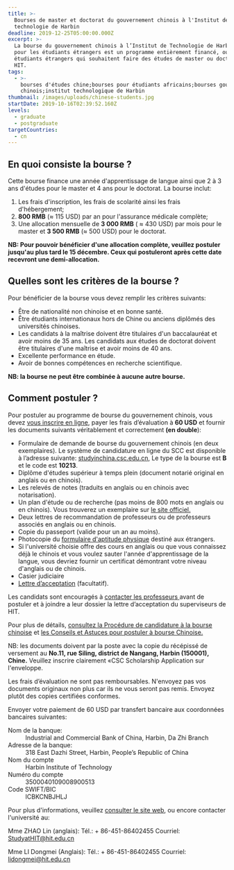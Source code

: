 ```yaml
---
title: >-
  Bourses de master et doctorat du gouvernement chinois à l'Institut de
  technologie de Harbin
deadline: 2019-12-25T05:00:00.000Z
excerpt: >-
  La bourse du gouvernement chinois à l’Institut de Technologie de Harbin (HIT)
  pour les étudiants étrangers est un programme entièrement financé, ouvert aux
  étudiants étrangers qui souhaitent faire des études de master ou doctorat au
  HIT.
tags:
  - >-
    bourses d'études chine;bourses pour étudiants africains;bourses gouvernement
    chinois;institut technologique de Harbin
thumbnail: /images/uploads/chinese-students.jpg
startDate: 2019-10-16T02:39:52.160Z
levels:
  - graduate
  - postgraduate
targetCountries:
  - cn
---
```

## En quoi consiste la bourse ?

Cette bourse finance une année d'apprentissage de langue ainsi que 2 à 3 ans d'études pour le master et 4 ans pour le doctorat. La bourse inclut:

1. Les frais d'inscription, les frais de scolarité ainsi les frais d'hébergement;
2. **800 RMB** (≈ 115 USD) par an pour l'assurance médicale complète;
3. Une allocation mensuelle de **3 000 RMB** ( ≈ 430 USD) par mois pour le master et **3 500 RMB** (≈ 500 USD) pour le doctorat.

**NB: Pour pouvoir bénéficier d'une allocation complète, veuillez postuler jusqu'au plus tard le 15 décembre. Ceux qui postuleront après cette date recevront une demi-allocation.**

## Quelles sont les critères de la bourse ?

Pour bénéficier de la bourse vous devez remplir les critères suivants:

* Être de nationalité non chinoise et en bonne santé.
* Être étudiants internationaux hors de Chine ou anciens diplômés des universités chinoises.
* Les candidats à la maîtrise doivent être titulaires d'un baccalauréat et avoir moins de 35 ans. Les candidats aux études de doctorat doivent être titulaires d'une maîtrise et avoir moins de 40 ans.
* Excellente performance en étude.
* Avoir de bonnes compétences en recherche scientifique.

**NB: la bourse ne peut être combinée à aucune autre bourse.**

## Comment postuler ?

Pour postuler au programme de bourse du gouvernement chinois, vous devez <a href="https://studyinchina.csc.edu.cn/#/login" target="_blank" rel="nofollow noreferrer">vous inscrire en ligne</a>, payer les frais d’évaluation à **60 USD** et fournir les documents suivants véritablement et correctement **(en double**):

* Formulaire de demande de bourse du gouvernement chinois (en deux exemplaires). Le système de candidature en ligne du SCC est disponible à l’adresse suivante: <a href="https://studyinchina.csc.edu.cn/#/login" target="_blank" rel="nofollow noreferrer">studyinchina.csc.edu.cn</a>, Le type de la bourse est **B** et le code est  **10213**. 
* Diplôme d'études supérieur à temps plein (document notarié original en anglais ou en chinois).
* Les relevés de notes (traduits en anglais ou en chinois avec notarisation).
* Un plan d'étude ou de recherche (pas moins de 800 mots en anglais ou en chinois). Vous trouverez un exemplaire sur <a href="http://studyathit.hit.edu.cn/en/academic/program/view?id=17" target="_blank" rel="nofollow noreferrer">le site officiel.</a>
* Deux lettres de recommandation de professeurs ou de professeurs associés en anglais ou en chinois.
* Copie du passeport (valide pour un an au moins).
* Photocopie du <a href="http://studyathit.hit.edu.cn/upload/attachment/Physical%20Exam%20From.pdf" target="_blank" rel="nofollow noreferrer">formulaire d'aptitude physique</a> destiné aux étrangers.
* Si l'université choisie offre des cours en anglais ou que vous connaissez déjà le chinois et vous voulez sauter l'année d'apprentissage de la langue, vous devriez fournir un certificat démontrant votre niveau d'anglais ou de chinois.
* Casier judiciaire
* <a href="http://studyathit.hit.edu.cn/upload/attachment/Acceptance%20Letter.pdf" target="_blank" rel="nofollow noreferrer">Lettre d’acceptation</a> (facultatif). 

Les candidats sont encouragés à <a href="http://homepage.hit.edu.cn/home-index" target="_blank" rel="noreferrer noopener">contacter les professeurs </a> avant de postuler et à joindre a leur dossier la lettre d’acceptation du superviseurs de HIT.

Pour plus de détails, <a href="https://greatyop.com/procedure-candidature-bourse-chine-csc-doc-requis/" target="_blank" rel="nofollow noreferrer">consultez la Procédure de candidature à la bourse chinoise</a> et <a href="https://greatyop.com/conseils-astuces-postuler-bourse-chine-csc/" target="_blank" rel="nofollow noreferrer">les Conseils et Astuces pour postuler à bourse Chinoise.</a>

NB: les documents doivent par la poste avec la copie du récépissé de versement au **No.11, rue Siling, district de Nangang, Harbin (150001), Chine.** Veuillez inscrire clairement «CSC Scholarship Application sur l'enveloppe. 

Les frais d’évaluation ne sont pas remboursables. N'envoyez pas vos documents originaux non plus car ils ne vous seront pas remis. Envoyez plutôt des copies certifiées conformes. 

Envoyer votre paiement de 60 USD par transfert bancaire aux coordonnées bancaires suivantes:

<dl>
<dt>Nom de la banque:</dt>
<dd>Industrial and Commercial Bank of China, Harbin, Da Zhi Branch</dd>
<dt>Adresse de la banque:</dt>
<dd>318 East Dazhi Street, Harbin, People’s Republic of China</dd>
<dt>Nom du compte</dt>
<dd>Harbin Institute of Technology</dd>
<dt>Numéro du compte</dt>
<dd>3500040109008900513</dd>
<dt>Code SWIFT/BIC</dt>
<dd>ICBKCNBJHLJ</dd>
</dl>

Pour plus d'informations, veuillez <a href="http://studyathit.hit.edu.cn/en/academic/program/view?id=17" target="_blank" rel="nofollow noreferrer">consulter le site web</a>, ou encore contacter l'université au:

Mme ZHAO Lin (anglais): Tél.: + 86-451-86402455 Courriel: <a href="mailto:StudyatHIT@hit.edu.cn">StudyatHIT@hit.edu.cn</a>

Mme LI Dongmei (Anglais): Tél.: + 86-451-86402455 Courriel: <a href="mailto:lidongmei@hit.edu.cn">lidongmei@hit.edu.cn</a>
